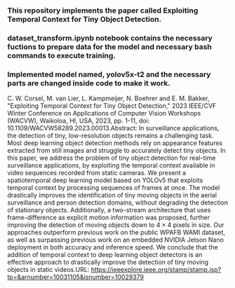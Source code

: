 ### This repository implements the paper called Exploiting Temporal Context for Tiny Object Detection. 
### dataset_transform.ipynb notebook contains the necessary fuctions to prepare data for the model and necessary bash commands to execute training.
### Implemented model named, yolov5x-t2 and the necessary parts are changed inside code to make it work.
C. W. Corsel, M. van Lier, L. Kampmeijer, N. Boehrer and E. M. Bakker, "Exploiting Temporal Context for Tiny Object Detection," 2023 IEEE/CVF Winter Conference on Applications of Computer Vision Workshops (WACVW), Waikoloa, HI, USA, 2023, pp. 1-11, doi: 10.1109/WACVW58289.2023.00013.Abstract: In surveillance applications, the detection of tiny, low-resolution objects remains a challenging task. Most deep learning object detection methods rely on appearance features extracted from still images and struggle to accurately detect tiny objects. In this paper, we address the problem of tiny object detection for real-time surveillance applications, by exploiting the temporal context available in video sequences recorded from static cameras. We present a spatiotemporal deep learning model based on YOLOv5 that exploits temporal context by processing sequences of frames at once. The model drastically improves the identification of tiny moving objects in the aerial surveillance and person detection domains, without degrading the detection of stationary objects. Additionally, a two-stream architecture that uses frame-difference as explicit motion information was proposed, further improving the detection of moving objects down to $4\times 4$ pixels in size. Our approaches outperform previous work on the public WPAFB WAMI dataset, as well as surpassing previous work on an embedded NVIDIA Jetson Nano deployment in both accuracy and inference speed. We conclude that the addition of temporal context to deep learning object detectors is an effective approach to drastically improve the detection of tiny moving objects in static videos.URL: https://ieeexplore.ieee.org/stamp/stamp.jsp?tp=&arnumber=10031105&isnumber=10029379
